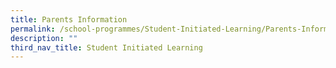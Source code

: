 ```yaml
---
title: Parents Information
permalink: /school-programmes/Student-Initiated-Learning/Parents-Information/
description: ""
third_nav_title: Student Initiated Learning
---
```

